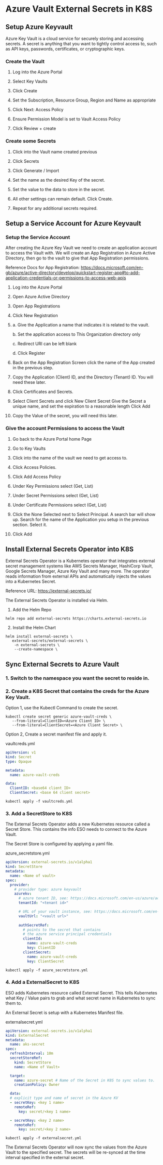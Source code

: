 # Azure Vault External Secrets in K8S

## Setup Azure Keyvault

Azure Key Vault is a cloud service for securely storing and accessing secrets. A secret is anything that you want to tightly control access to, such as API keys, passwords, certificates, or cryptographic keys.

### Create the Vault

1. Log into the Azure Portal

2. Select Key Vaults

3. Click Create

4. Set the Subscription, Resource Group, Region and Name as appropriate

5. Click Next: Access Policy

6. Ensure Permission Model is set to Vault Access Policy

7. Click Review + create

### Create some Secrets

1. Click into the Vault name created previous

2. Click Secrets

3. Click Generate / Import

4. Set the name as the desired Key of the secret. 

5. Set the value to the data to store in the secret.  

6. All other settings can remain default. Click Create. 

7. Repeat for any additional secrets required.  

## Setup a Service Account for Azure Keyvault

### Setup the Service Account
After creating the Azure Key Vault we need to create an application account to access the Vault with.  We will create an App Registration in Azure Active Directory, then go to the vault to give that App Registration permissions. 

Reference Docs for App Registration: https://docs.microsoft.com/en-gb/azure/active-directory/develop/quickstart-register-app#to-add-application-credentials-or-permissions-to-access-web-apis

1. Log into the Azure Portal

2. Open Azure Active Directory

3. Open App Registrations

4. Click New Registration

5. 
    a. Give the Application a name that indicates it is related to the vault.

    b. Set the application access to This Organization directory only

    c. Redirect URI can be left blank

    d. Click Register

6. Back on the App Registration Screen click the name of the App created in the previous step. 

7. Copy the Application (Client) ID, and the Directory (Tenant) ID.  You will need these later.  

7. Click Certificates and Secrets.  

8. Select Client Secrets and click New Client Secret
Give the Secret a unique name, and set the expiration to a reasonable length
Click Add

9.  Copy the Value of the secret, you will need this later.  

### Give the account Permissions to access the Vault

1. Go back to the Azure Portal home Page

2. Go to Key Vaults

3. Click into the name of the vault we need to get access to. 

4. Click Access Policies.  

5. Click Add Access Policy

6. Under Key Permissions select (Get, List)

7. Under Secret Permissions select (Get, List)

8.  Under Certificate Permissions select (Get, List)

9. Click the None Selected next to Select Principal.  A search bar will show up.  Search for the name of the Application you setup in the previous section.  Select it.  

10. Click Add

## Install External Secrets Operator into K8S

External Secrets Operator is a Kubernetes operator that integrates external secret management systems like AWS Secrets Manager, HashiCorp Vault, Google Secrets Manager, Azure Key Vault and many more. The operator reads information from external APIs and automatically injects the values into a Kubernetes Secret.

Reference URL: https://external-secrets.io/


The External Secrets Operator is installed via Helm. 

1. Add the Helm Repo
```
helm repo add external-secrets https://charts.external-secrets.io
```

2. Install the Helm Chart

```
helm install external-secrets \
   external-secrets/external-secrets \
    -n external-secrets \
    --create-namespace \
```


## Sync External Secrets to Azure Vault

### 1. Switch to the namespace you want the secret to reside in.  

### 2. Create a K8S Secret that contains the creds for the Azure Key Vault. 

Option 1, use the Kubectl Command to create the secret.  
```
kubectl create secret generic azure-vault-creds \
   --from-literal=ClientID=<Azure Client ID> \ 
   --from-literal=ClientSecret=<Azure Client Secret> \
```

Option 2, Create a secret manifest file and apply it. 


vaultcreds.yml
```yaml
apiVersion: v1
kind: Secret
type: Opaque

metadata:
  name: azure-vault-creds

data:
  ClientID: <base64 client ID>
  ClientSecret: <base 64 client secret>

```

```
kubectl apply -f vaultcreds.yml
```

### 3. Add a SecretStore to K8S

The External Secrets Operator adds a new Kubernetes resource called a Secret Store.  This contains the info ESO needs to connect to the Azure Vault.  

The Secret Store is configured by applying a yaml file.

azure_secretstore.yml
```yaml
apiVersion: external-secrets.io/v1alpha1
kind: SecretStore
metadata:
  name: <Name of vault>
spec:
  provider:
    # provider type: azure keyvault
    azurekv:
      # azure tenant ID, see: https://docs.microsoft.com/en-us/azure/active-directory/fundamentals/active-directory-how-to-find-tenant
      tenantId: "<tenant id>"

      # URL of your vault instance, see: https://docs.microsoft.com/en-us/azure/key-vault/general/about-keys-secrets-certificates
      vaultUrl: "<vault url>"
      
      authSecretRef:
        # points to the secret that contains
        # the azure service principal credentials
        clientId:
          name: azure-vault-creds
          key: ClientID
        clientSecret:
          name: azure-vault-creds
          key: ClientSecret

```

```
kubectl apply -f azure_secretstore.yml
```

### 4. Add a ExternalSecret to K8S

ESO adds Kubernetes resource called External Secret.  This tells Kubernetes what Key / Value pairs to grab and what secret name in Kubernetes to sync them to.  

An External Secret is setup with a Kubernetes Manifest file.

externalsecret.yml
```yaml
apiVersion: external-secrets.io/v1alpha1
kind: ExternalSecret
metadata:
  name: aks-secret
spec:
  refreshInterval: 10m
  secretStoreRef:
    kind: SecretStore
    name: <Name of Vault>

  target:
    name: azure-secret # Name of the Secret in K8S to sync values to.  
    creationPolicy: Owner

  data:
  # explicit type and name of secret in the Azure KV
  - secretKey: <key 1 name>
    remoteRef:
      key: secret/<key 1 name>

  - secretKey: <key 2 name>
    remoteRef:
      key: secret/<key 2 name>

```

```
kubectl apply -f externalsecret.yml
```

The External Secrets Operator will now sync the values from the Azure Vault to the specified secret.  The secrets will be re-synced at the time interval specified in the external secret.